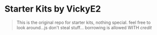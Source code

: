 # Starter Kits by VickyE2

> This is the original repo for starter kits, nothing special. feel free to look around...js don't steal stuff... borrowing is allowed WITH _credit_